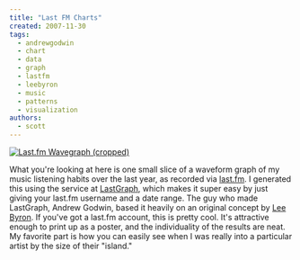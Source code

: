 ```yaml
---
title: "Last FM Charts"
created: 2007-11-30
tags:
  - andrewgodwin
  - chart
  - data
  - graph
  - lastfm
  - leebyron
  - music
  - patterns
  - visualization
authors:
  - scott
---
```


[![Last.fm Wavegraph (cropped)](/images/1930371790_a2e0dcf2fc.jpg)](http://www.flickr.com/photos/spaceninja/1929542563/)

What you're looking at here is one small slice of a waveform graph of my music listening habits over the last year, as recorded via [last.fm](http://last.fm/). I generated this using the service at [LastGraph](http://lastgraph.aeracode.org/), which makes it super easy by just giving your last.fm username and a date range. The guy who made LastGraph, Andrew Godwin, based it heavily on an original concept by [Lee Byron](http://megamu.com/lastfm/). If you've got a last.fm account, this is pretty cool. It's attractive enough to print up as a poster, and the individuality of the results are neat. My favorite part is how you can easily see when I was really into a particular artist by the size of their "island."
